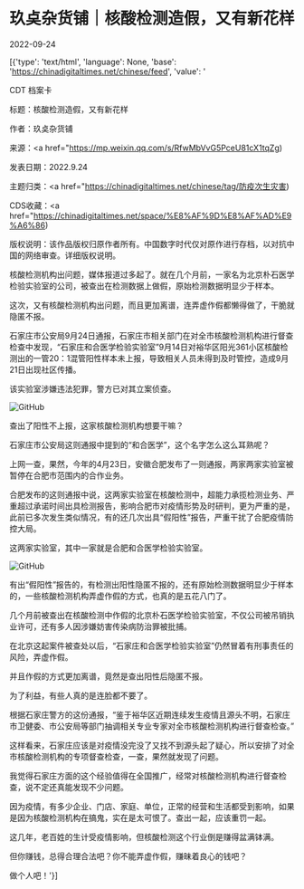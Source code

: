 # 玖奌杂货铺｜核酸检测造假，又有新花样

2022-09-24

[{'type': 'text/html', 'language': None, 'base': 'https://chinadigitaltimes.net/chinese/feed', 'value': '

CDT 档案卡

标题：核酸检测造假，又有新花样

作者：玖奌杂货铺

来源：<a href="https://mp.weixin.qq.com/s/RfwMbVvG5PceU81cX1tqZg)

发表日期：2022.9.24

主题归类：<a href="https://chinadigitaltimes.net/chinese/tag/防疫次生灾害)

CDS收藏：<a href="https://chinadigitaltimes.net/space/%E8%AF%9D%E8%AF%AD%E9%A6%86)

版权说明：该作品版权归原作者所有。中国数字时代仅对原作进行存档，以对抗中国的网络审查。详细版权说明。





核酸检测机构出问题，媒体报道过多起了。就在几个月前，一家名为北京朴石医学检验实验室的公司，被查出在检测数据上做假，原始检测数据明显少于样本。

这次，又有核酸检测机构出问题，而且更加离谱，连弄虚作假都懒得做了，干脆就隐匿不报。

石家庄市公安局9月24日通报，石家庄市相关部门在对全市核酸检测机构进行督查检查中发现，“石家庄和合医学检验实验室”9月14日对裕华区阳光361小区核酸检测出的一管20：1混管阳性样本未上报，导致相关人员未得到及时管控，造成9月21日出现社区传播。

该实验室涉嫌违法犯罪，警方已对其立案侦查。

![GitHub](https://chinadigitaltimes.net/chinese/files/2022/09/post-687469-632f4e0f6e2b3.)

查出了阳性不上报，这家核酸检测机构想要干嘛？

石家庄市公安局这则通报中提到的“和合医学”，这个名字怎么这么耳熟呢？

上网一查，果然，今年的4月23日，安徽合肥发布了一则通报，两家两家实验室被暂停在合肥市范围内的合作业务。

合肥发布的这则通报中说，这两家实验室在核酸检测中，超能力承揽检测业务、严重超过承诺时间出具检测报告，影响合肥市对疫情形势及时研判，更为严重的是，此前已多次发生类似情况，有的还几次出具“假阳性”报告，严重干扰了合肥疫情防控大局。

这两家实验室，其中一家就是合肥和合医学检验实验室。

![GitHub](https://chinadigitaltimes.net/chinese/files/2022/09/post-687469-632f4e0f7bd72.)

有出“假阳性”报告的，有检测出阳性隐匿不报的，还有原始检测数据明显少于样本的，一些核酸检测机构弄虚作假的方式，也真的是五花八门了。

几个月前被查出在核酸检测中作假的北京朴石医学检验实验室，不仅公司被吊销执业许可，还有多人因涉嫌妨害传染病防治罪被批捕。

在北京这起案件被查处以后，“石家庄和合医学检验实验室”仍然冒着有刑事责任的风险，弄虚作假。

并且作假的方式更加离谱，竟然是查出阳性后隐匿不报。

为了利益，有些人真的是连脸都不要了。

根据石家庄警方的这份通报，“鉴于裕华区近期连续发生疫情且源头不明，石家庄市卫健委、市公安局等部门抽调相关专业专家对全市核酸检测机构进行督查检查。”

这样看来，石家庄应该是对疫情没完没了又找不到源头起了疑心，所以安排了对全市核酸检测机构的专项督查检查，一查，果然就发现了问题。

我觉得石家庄方面的这个经验值得在全国推广，经常对核酸检测机构进行督查检查，说不定还真能发现不少问题。

因为疫情，有多少企业、门店、家庭、单位，正常的经营和生活都受到影响，如果是因为核酸检测机构在搞鬼，实在是太可恨了。查出一起，应该重罚一起。

这几年，老百姓的生计受疫情影响，但核酸检测这个行业倒是赚得盆满钵满。

但你赚钱，总得合理合法吧？你不能弄虚作假，赚昧着良心的钱吧？

做个人吧！'}]